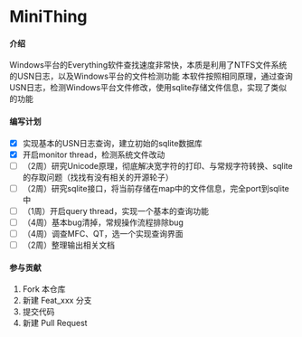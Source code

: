# MiniThing

#### 介绍
Windows平台的Everything软件查找速度非常快，本质是利用了NTFS文件系统的USN日志，以及Windows平台的文件检测功能
本软件按照相同原理，通过查询USN日志，检测Windows平台文件修改，使用sqlite存储文件信息，实现了类似的功能

#### 编写计划
- [x] 实现基本的USN日志查询，建立初始的sqlite数据库
- [x] 开启monitor thread，检测系统文件改动
- [ ] （2周）研究Unicode原理，彻底解决宽字符的打印、与常规字符转换、sqlite的存取问题（找找有没有相关的开源轮子）
- [ ] （2周）研究sqlite接口，将当前存储在map中的文件信息，完全port到sqlite中
- [ ] （1周）开启query thread，实现一个基本的查询功能
- [ ] （4周）基本bug清掉，常规操作流程排除bug
- [ ] （4周）调查MFC、QT，选一个实现查询界面
- [ ] （2周）整理输出相关文档

#### 参与贡献
1.  Fork 本仓库
2.  新建 Feat_xxx 分支
3.  提交代码
4.  新建 Pull Request

